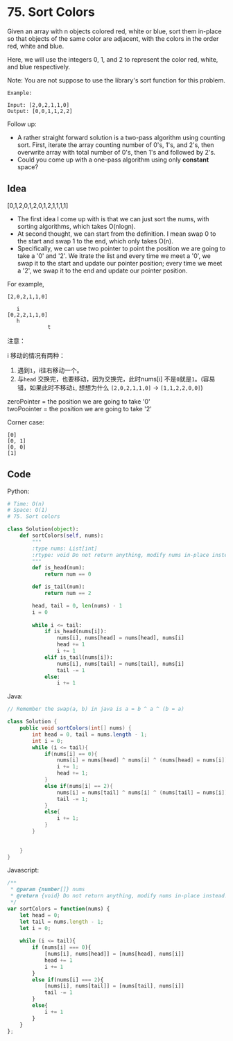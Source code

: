 # 75. Sort Colors


Given an array with n objects colored red, white or blue, sort them in-place so that objects of the same color are adjacent, with the colors in the order red, white and blue.

Here, we will use the integers 0, 1, and 2 to represent the color red, white, and blue respectively.

Note: You are not suppose to use the library's sort function for this problem.

```
Example:

Input: [2,0,2,1,1,0]
Output: [0,0,1,1,2,2]
```

Follow up:

* A rather straight forward solution is a two-pass algorithm using counting sort. First, iterate the array counting number of 0's, 1's, and 2's, then overwrite array with total number of 0's, then 1's and followed by 2's.
* Could you come up with a one-pass algorithm using only **constant** space?


## Idea 

[0,1,2,0,1,2,0,1,2,1,1,1,1]

* The first idea I come up with is that we can just sort the nums, with sorting algorithms, which takes O(nlogn).
* At second thought, we can start from the definition. I mean swap 0 to the start and swap 1 to the end, which only takes O(n).
* Specifically, we can use two pointer to point the position we are going to take a '0' and '2'. We itrate the list and every time we meet a '0', we swap it to the start and update our pointer position; every time we meet a '2', we swap it to the end and update our pointer position.


For example, 

```
[2,0,2,1,1,0]

   i
[0,2,2,1,1,0]
   h      
 			 t
```
注意：

i 移动的情况有两种：

1.  遇到`1`，i往右移动一个。
2.  与`head` 交换完，也要移动，因为交换完，此时nums[i] 不是`0`就是`1`。(容易错，如果此时不移动`i`, 想想为什么 `[2,0,2,1,1,0]` -> `[1,1,2,2,0,0]`)
   
zeroPointer = the position we are going to take '0'  
twoPoointer = the position we are going to take '2'

Corner case:

```
[0]
[0, 1]
[0, 0]
[1]
```

## Code 

Python: 

``` python 
# Time: O(n)
# Space: O(1)
# 75. Sort colors

class Solution(object):
    def sortColors(self, nums):
        """
        :type nums: List[int]
        :rtype: void Do not return anything, modify nums in-place instead.
        """
        def is_head(num):
            return num == 0

        def is_tail(num):
            return num == 2

        head, tail = 0, len(nums) - 1
        i = 0 
        
        while i <= tail:
            if is_head(nums[i]):
                nums[i], nums[head] = nums[head], nums[i]
                head += 1
                i += 1
            elif is_tail(nums[i]):
                nums[i], nums[tail] = nums[tail], nums[i]
                tail -= 1
            else:
                i += 1  
```

Java: 

``` java
// Remember the swap(a, b) in java is a = b ^ a ^ (b = a)

class Solution {
    public void sortColors(int[] nums) {
        int head = 0, tail = nums.length - 1;
        int i = 0;
        while (i <= tail){
            if(nums[i] == 0){
                nums[i] = nums[head] ^ nums[i] ^ (nums[head] = nums[i]); 
                i += 1;
                head += 1;
            }
            else if(nums[i] == 2){
                nums[i] = nums[tail] ^ nums[i] ^ (nums[tail] = nums[i]);
                tail -= 1;
            }
            else{
                i += 1;
            }
        }
        
        
    }
}
```

Javascript:

``` javascript 
/**
 * @param {number[]} nums
 * @return {void} Do not return anything, modify nums in-place instead.
 */
var sortColors = function(nums) {
    let head = 0; 
    let tail = nums.length - 1;
    let i = 0;
    
    while (i <= tail){
        if (nums[i] === 0){
            [nums[i], nums[head]] = [nums[head], nums[i]]
            head += 1
            i += 1
        }
        else if(nums[i] === 2){
            [nums[i], nums[tail]] = [nums[tail], nums[i]]
            tail -= 1
        }
        else{
            i += 1
        }
    }
};
```